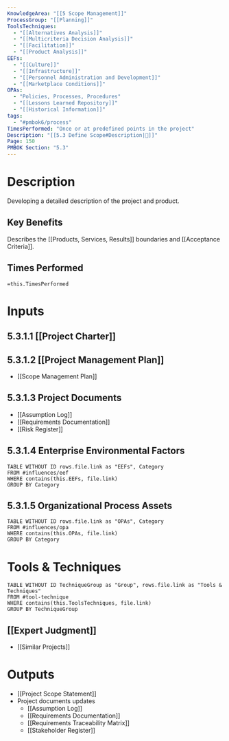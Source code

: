 ```yaml
---
KnowledgeArea: "[[5 Scope Management]]"
ProcessGroup: "[[Planning]]"
ToolsTechniques:
  - "[[Alternatives Analysis]]"
  - "[[Multicriteria Decision Analysis]]"
  - "[[Facilitation]]"
  - "[[Product Analysis]]"
EEFs:
  - "[[Culture]]"
  - "[[Infrastructure]]"
  - "[[Personnel Administration and Development]]"
  - "[[Marketplace Conditions]]"
OPAs:
  - "Policies, Processes, Procedures"
  - "[[Lessons Learned Repository]]"
  - "[[Historical Information]]"
tags:
  - "#pmbok6/process"
TimesPerformed: "Once or at predefined points in the project"
Description: "[[5.3 Define Scope#Description|📝]]"
Page: 150
PMBOK Section: "5.3"
---
```

# Description
Developing a detailed description of the project and product.
## Key Benefits
Describes the [[Products, Services, Results]] boundaries and [[Acceptance Criteria]].
## Times Performed
`=this.TimesPerformed`
# Inputs
## 5.3.1.1 [[Project Charter]]
## 5.3.1.2 [[Project Management Plan]]
- [[Scope Management Plan]]
## 5.3.1.3 Project Documents
- [[Assumption Log]]
- [[Requirements Documentation]]
- [[Risk Register]]
## 5.3.1.4 Enterprise Environmental Factors
```dataview
TABLE WITHOUT ID rows.file.link as "EEFs", Category
FROM #influences/eef
WHERE contains(this.EEFs, file.link)
GROUP BY Category
```
## 5.3.1.5 Organizational Process Assets
```dataview
TABLE WITHOUT ID rows.file.link as "OPAs", Category
FROM #influences/opa
WHERE contains(this.OPAs, file.link)
GROUP BY Category
```
# Tools & Techniques
```dataview
TABLE WITHOUT ID TechniqueGroup as "Group", rows.file.link as "Tools & Techniques"
FROM #tool-technique
WHERE contains(this.ToolsTechniques, file.link)
GROUP BY TechniqueGroup
```
## [[Expert Judgment]]
- [[Similar Projects]]
# Outputs
- [[Project Scope Statement]]
- Project documents updates
	- [[Assumption Log]]
	- [[Requirements Documentation]]
	- [[Requirements Traceability Matrix]]
	- [[Stakeholder Register]]
